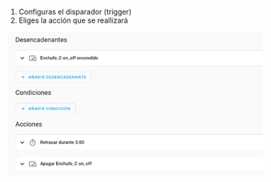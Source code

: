 
1. Configuras el disparador (trigger)
2. Eliges la acción que se reallizará

![](./images/HA_Automatizacion_enchufe_5minutos.png)